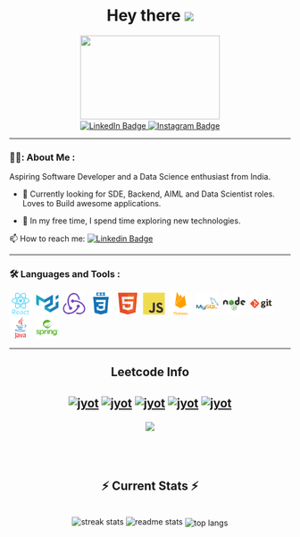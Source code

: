 <div id="header" align="center">
  <h1>
    Hey there
    <img src="https://media.giphy.com/media/hvRJCLFzcasrR4ia7z/giphy.gif" width="30px"/>
  </h1>
  <img src="https://i.pinimg.com/736x/b1/98/ab/b198ab13f9b96f4bb0868fbcff4f6246.jpg" width="250" height="150"/>
   <div id="badges">
    <a href="https://www.linkedin.com/in/kundanaa-pilla-36629124b/">
      <img src="https://img.shields.io/badge/LinkedIn-blue?style=for-the-badge&logo=linkedin&logoColor=white" alt="LinkedIn Badge"/>
    </a>
    <a href="https://www.instagram.com/kundanaa_1/">
      <img src="https://img.shields.io/badge/Instagram-E4405F?style=for-the-badge&logo=instagram&logoColor=white" alt="Instagram Badge"/>
    </a>
  </div>
  <!--
  <div align="center">
    <img src="https://media.giphy.com/media/dWesBcTLavkZuG35MI/giphy.gif" width="400" height="220"/>
  </div>
  -->
</div>

---

### 👩‍💻: About Me :
Aspiring Software Developer and a Data Science enthusiast from India.
- :telescope: Currently looking for SDE, Backend, AIML and Data Scientist roles. Loves to Build awesome applications.

- :seedling: In my free time, I spend time exploring new technologies.

:mailbox: How to reach me: [![Linkedin Badge](https://img.shields.io/badge/-Kundanaa-blue?style=flat&logo=Linkedin&logoColor=white)](https://www.linkedin.com/in/kundanaa-pilla-36629124b/)

---


### :hammer_and_wrench: Languages and Tools :
<div>
  <img src="https://github.com/devicons/devicon/blob/master/icons/react/react-original-wordmark.svg" title="React" alt="React" width="40" height="40"/>&nbsp;
  <img src="https://github.com/devicons/devicon/blob/master/icons/materialui/materialui-original.svg" title="Material UI" alt="Material UI" width="40" height="40"/>&nbsp;
  <img src="https://github.com/devicons/devicon/blob/master/icons/redux/redux-original.svg" title="Redux" alt="Redux " width="40" height="40"/>&nbsp;
  <img src="https://github.com/devicons/devicon/blob/master/icons/css3/css3-plain-wordmark.svg"  title="CSS3" alt="CSS" width="40" height="40"/>&nbsp;
  <img src="https://github.com/devicons/devicon/blob/master/icons/html5/html5-original.svg" title="HTML5" alt="HTML" width="40" height="40"/>&nbsp;
  <img src="https://github.com/devicons/devicon/blob/master/icons/javascript/javascript-original.svg" title="JavaScript" alt="JavaScript" width="40" height="40"/>&nbsp;
  <img src="https://github.com/devicons/devicon/blob/master/icons/firebase/firebase-plain-wordmark.svg" title="Firebase" alt="Firebase" width="40" height="40"/>&nbsp;
  <img src="https://github.com/devicons/devicon/blob/master/icons/mysql/mysql-original-wordmark.svg" title="MySQL"  alt="MySQL" width="40" height="40"/>&nbsp;
  <img src="https://github.com/devicons/devicon/blob/master/icons/nodejs/nodejs-original-wordmark.svg" title="NodeJS" alt="NodeJS" width="40" height="40"/>&nbsp;
  <!--<img src="https://github.com/devicons/devicon/blob/master/icons/amazonwebservices/amazonwebservices-plain-wordmark.svg" title="AWS" alt="AWS" width="40" height="40"/>&nbsp;-->
  <img src="https://github.com/devicons/devicon/blob/master/icons/git/git-original-wordmark.svg" title="Git" **alt="Git" width="40" height="40"/>&nbsp;
  <!--<img src="https://github.com/devicons/devicon/blob/master/icons/flutter/flutter-original.svg" title="Flutter" alt="Flutter" width="40" height="40"/>&nbsp;-->
  <img src="https://github.com/devicons/devicon/blob/master/icons/java/java-original-wordmark.svg" title="Java" alt="Java" width="40" height="40"/>&nbsp;
  <img src="https://github.com/devicons/devicon/blob/master/icons/spring/spring-original-wordmark.svg" title="Spring" alt="Spring" width="40" height="40"/>
</div>

---

<div align="center"> 


<h2 align="center">Leetcode Info<h2>  
<p align="center">
  <a href="https://leetcode.com/kundanaa2003/" target="_blank"><img align="center" src="https://assets.leetcode.com/static_assets/marketing/2024-100-new.gif" alt="jyot" height="100" width="100" /></a>
  <a href="https://leetcode.com/kundanaa2003/" target="_blank"><img align="center" src="https://assets.leetcode.com/static_assets/marketing/2024-50.gif" alt="jyot" height="100" width="100" /></a>
  <a href="https://leetcode.com/kundanaa2003/" target="_blank"><img align="center" src="https://leetcode.com/static/images/badges/2024/gif/2024-12.gif" alt="jyot" height="100" width="100" /></a>
  <a href="https://leetcode.com/kundanaa2003/" target="_blank"><img align="center" src="https://leetcode.com/static/images/badges/2024/gif/2024-10.gif" alt="jyot" height="100" width="100" /></a>
  <a href="https://leetcode.com/kundanaa2003/" target="_blank"><img align="center" src="https://leetcode.com/static/images/badges/2024/gif/2024-07.gif" alt="jyot" height="100" width="100" /></a>
</p>
<p align="center">
  
  <img  align=top flex-grow=1 src="https://leetcard.jacoblin.cool/kundanaa2003?theme=dark&font=Nunito&ext=heatmap" />  
</p>



<br/>
  <h2 align="center">⚡ Current Stats ⚡</h2>
<br>
<div align=center>
  <img width=390 src="https://streak-stats.demolab.com/?user=Kundanaa&count_private=true&theme=react&border_radius=10" alt="streak stats"/>
  <img width=390 src="https://github-readme-stats.vercel.app/api?username=Kundanaa&show_icons=true&theme=react&rank_icon=github&border_radius=10" alt="readme stats" />
  <img width=325 align="center" src="https://github-readme-stats.vercel.app/api/top-langs/?username=Kundanaa&hide=HTML&langs_count=8&layout=compact&theme=react&border_radius=10&size_weight=0.5&count_weight=0.5&exclude_repo=github-readme-stats" alt="top langs" />
</div>

  <br/>

<br/><br/>
</div>



<!---
Kundanaa/Kundanaa is a ✨ special ✨ repository because its `README.md` (this file) appears on your GitHub profile.
You can click the Preview link to take a look at your changes.
--->
